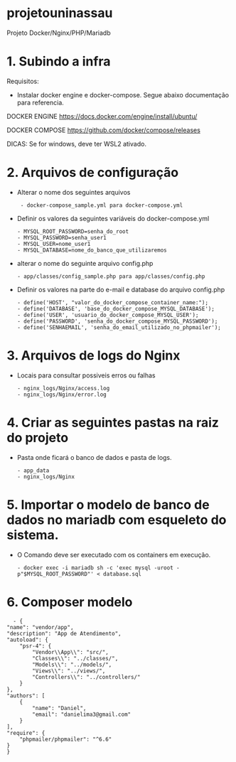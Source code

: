 # projetouninassau
Projeto Docker/Nginx/PHP/Mariadb

# 1. Subindo a infra

Requisitos:
 
* Instalar docker engine e docker-compose. Segue abaixo documentação para referencia.

DOCKER ENGINE
https://docs.docker.com/engine/install/ubuntu/

DOCKER COMPOSE
https://github.com/docker/compose/releases

DICAS:
Se for windows, deve ter WSL2 ativado.

# 2. Arquivos de configuração

* Alterar o nome dos seguintes arquivos

       - docker-compose_sample.yml para docker-compose.yml

* Definir os valores da seguintes variáveis do docker-compose.yml

      - MYSQL_ROOT_PASSWORD=senha_do_root
      - MYSQL_PASSWORD=senha_user1
      - MYSQL_USER=nome_user1
      - MYSQL_DATABASE=nome_do_banco_que_utilizaremos

* alterar o nome do seguinte arquivo config.php

      - app/classes/config_sample.php para app/classes/config.php
    
* Definir os valores na parte do e-mail e database do arquivo config.php

      - define('HOST', "valor_do_docker_compose_container_name:");
      - define('DATABASE', 'base_do_docker_compose_MYSQL_DATABASE');
      - define('USER', 'usuario_do_docker_compose_MYSQL_USER');
      - define('PASSWORD', 'senha_do_docker_compose_MYSQL_PASSWORD');
      - define('SENHAEMAIL', 'senha_do_email_utilizado_no_phpmailer');

# 3. Arquivos de logs do Nginx

* Locais para consultar possiveis erros ou falhas

      - nginx_logs/Nginx/access.log
      - nginx_logs/Nginx/error.log 
     
# 4. Criar as seguintes pastas na raiz do projeto

* Pasta onde ficará o banco de dados e pasta de logs.

      - app_data 
      - nginx_logs/Nginx

# 5. Importar o modelo de banco de dados no mariadb com esqueleto do sistema.

* O Comando deve ser executado com os containers em execução.

      - docker exec -i mariadb sh -c 'exec mysql -uroot -p"$MYSQL_ROOT_PASSWORD"' < database.sql

# 6. Composer modelo

      - {
    "name": "vendor/app",
    "description": "App de Atendimento",
    "autoload": {
        "psr-4": {
            "Vendor\\App\\": "src/",
            "Classes\\": "../classes/",
            "Models\\": "../models/",
            "Views\\": "../views/",
            "Controllers\\": "../controllers/"
        }
    },
    "authors": [
        {
            "name": "Daniel",
            "email": "danielima3@gmail.com"
        }
    ],
    "require": {
        "phpmailer/phpmailer": "^6.6"
    }
    }



